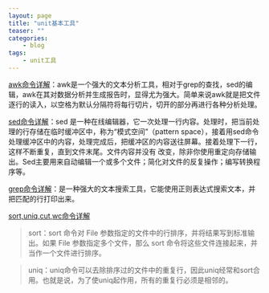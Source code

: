 ```yaml
---
layout: page
title: "unit基本工具"
teaser: ""
categories:
    - blog
tags:
    - unit工具
---
```

[awk命令详解]('http://www.cnblogs.com/ggjucheng/archive/2013/01/13/2858470.html')：awk是一个强大的文本分析工具，相对于grep的查找，sed的编辑，awk在其对数据分析并生成报告时，显得尤为强大。简单来说awk就是把文件逐行的读入，以空格为默认分隔符将每行切片，切开的部分再进行各种分析处理。

[sed命令详解]('http://www.cnblogs.com/ggjucheng/archive/2013/01/13/2856901.html')：sed 是一种在线编辑器，它一次处理一行内容。处理时，把当前处理的行存储在临时缓冲区中，称为“模式空间”（pattern space），接着用sed命令处理缓冲区中的内容，处理完成后，把缓冲区的内容送往屏幕。接着处理下一行，这样不断重复，直到文件末尾。文件内容并没有 改变，除非你使用重定向存储输出。Sed主要用来自动编辑一个或多个文件；简化对文件的反复操作；编写转换程序等。

[grep命令详解]('http://www.cnblogs.com/ggjucheng/archive/2013/01/13/2856896.html')：是一种强大的文本搜索工具，它能使用正则表达式搜索文本，并把匹配的行打印出来。

[sort,uniq,cut,wc命令详解]('http://www.cnblogs.com/ggjucheng/archive/2013/01/13/2858385.html')

> sort：sort 命令对 File 参数指定的文件中的行排序，并将结果写到标准输出。如果 File 参数指定多个文件，那么 sort 命令将这些文件连接起来，并当作一个文件进行排序。

> uniq：uniq命令可以去除排序过的文件中的重复行，因此uniq经常和sort合用。也就是说，为了使uniq起作用，所有的重复行必须是相邻的。

